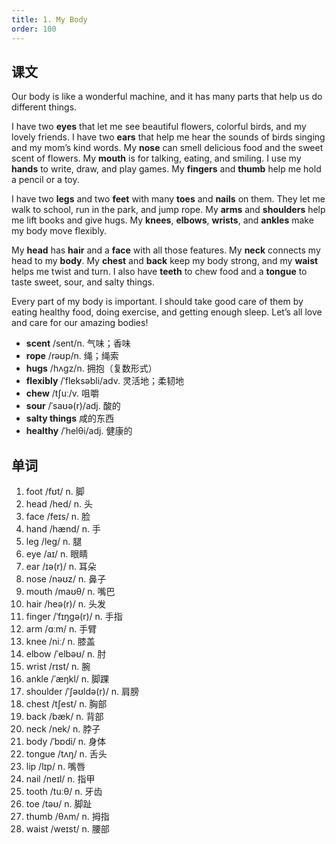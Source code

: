 ```yaml
---
title: 1. My Body
order: 100
---
```


## 课文

<VidStack
  src="/files/1.MyBody.wav"
  title="课文"
/>

Our body is like a wonderful machine, and it has many parts that help us do different things.

I have two **eyes** that let me see beautiful flowers, colorful birds, and my lovely friends. I have two **ears** that help me hear the sounds of birds singing and my mom’s kind words. My **nose** can smell delicious food and the sweet scent of flowers. My **mouth** is for talking, eating, and smiling. I use my **hands** to write, draw, and play games. My **fingers** and **thumb** help me hold a pencil or a toy.

I have two **legs** and two **feet** with many **toes** and **nails** on them. They let me walk to school, run in the park, and jump rope. My **arms** and **shoulders** help me lift books and give hugs. My **knees**, **elbows**, **wrists**, and **ankles** make my body move flexibly.

My **head** has **hair** and a **face** with all those features. My **neck** connects my head to my **body**. My **chest** and **back** keep my body strong, and my **waist** helps me twist and turn. I also have **teeth** to chew food and a **tongue** to taste sweet, sour, and salty things.

Every part of my body is important. I should take good care of them by eating healthy food, doing exercise, and getting enough sleep. Let’s all love and care for our amazing bodies!

* **scent** /sent/n. 气味；香味
* **rope** /rəʊp/n. 绳；绳索
* **hugs** /hʌɡz/n. 拥抱（复数形式）
* **flexibly** /ˈfleksəbli/adv. 灵活地；柔韧地
* **chew** /tʃuː/v. 咀嚼
* **sour** /ˈsaʊə(r)/adj. 酸的
* **salty things** 咸的东西
* **healthy** /ˈhelθi/adj. 健康的


## 单词

<VidStack
  src="/files/1.MyBodyDict.wav"
  title="单词"
/>

1. foot /fʊt/ n. 脚
2. head /hed/ n. 头
3. face /feɪs/ n. 脸
4. hand /hænd/ n. 手
5. leg /leg/ n. 腿
6. eye /aɪ/ n. 眼睛
7. ear /ɪə(r)/ n. 耳朵
8. nose /nəʊz/ n. 鼻子
9. mouth /maʊθ/ n. 嘴巴
10. hair /heə(r)/ n. 头发
11. finger /ˈfɪŋgə(r)/ n. 手指
12. arm /ɑːm/ n. 手臂
13. knee /niː/ n. 膝盖
14. elbow /ˈelbəʊ/ n. 肘
15. wrist /rɪst/ n. 腕
16. ankle /ˈæŋkl/ n. 脚踝
17. shoulder /ˈʃəʊldə(r)/ n. 肩膀
18. chest /tʃest/ n. 胸部
19. back /bæk/ n. 背部
20. neck /nek/ n. 脖子
21. body /ˈbɒdi/ n. 身体
22. tongue /tʌŋ/ n. 舌头
23. lip /lɪp/ n. 嘴唇
24. nail /neɪl/ n. 指甲
25. tooth /tuːθ/ n. 牙齿
26. toe /təʊ/ n. 脚趾
27. thumb /θʌm/ n. 拇指
28. waist /weɪst/ n. 腰部